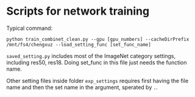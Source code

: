# Scripts for network training

Typical command:
```
python train_combinet_clean.py --gpu [gpu_numbers] --cacheDirPrefix /mnt/fs4/chengxuz --load_setting_func [set_func_name]
```

`saved_setting.py` includes most of the ImageNet category settings, including res50, res18. 
Doing set_func in this file just needs the function name.

Other setting files inside folder `exp_settings` requires first having the file name and then the set name in the argument, sperated by `.`.

